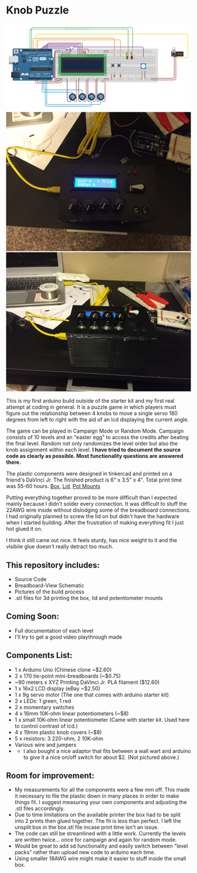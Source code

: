# Knob Puzzle

![Breadboard-View Schematic](breadboard-view.PNG)
![Top Finsihed Knob Puzzle](build-pics/8-top-complete.JPG)
![Front Finished Knob Puzzle](build-pics/7-front-complete.JPG)

This is my first arduino build outside of the starter kit and my first real attempt at coding in general. It is a puzzle game in which players must figure out the relationship between 4 knobs to move a single servo 180 degrees from left to right with the aid of an lcd displaying the current angle.

The game can be played in Campaign Mode or Random Mode. Campaign consists of 10 levels and an "easter egg" to access the credits after beating the final level. Random not only randomizes the level order but also the knob assignment within each level.
**I have tried to document the source code as clearly as possible. Most functionality questions are answered there.**

The plastic components were designed in tinkercad and printed on a friend's DaVinci Jr. The finished product is 6" x 3.5" x 4". Total print time was 55-60 hours. [Box](https://www.tinkercad.com/things/bzaXPIe8NDD-box/edit), [Lid](https://www.tinkercad.com/things/7vqB7K1yFgU-lid/edit), [Pot Mounts](https://www.tinkercad.com/things/hdNZIUxdLzm-pot-mounts/edit)

Putting everything together proved to be more difficult than I expected mainly because I didn't solder every connection. It was difficult to stuff the 22AWG wire inside without dislodging some of the breadboard connections. I had originally planned to screw the lid on but didn't have the hardware when I started building. After the frustration of making everything fit I just hot glued it on.

I think it still came out nice. It feels sturdy, has nice weight to it and the visibile glue doesn't really detract too much.

## This repository includes:
  * Source Code
  * Breadboard-View Schematic
  * Pictures of the build process
  * .stl files for 3d printing the box, lid and potentiometer mounts

## Coming Soon:
  * Full documentation of each level
  * I'll try to get a good video playthrough made

## Components List:
  * 1 x Arduino Uno (Chinese clone ~$2.60)
  * 2 x 170 tie-point mini-breadboards (~$0.75)
  * ~90 meters x XYZ Printing DaVinci Jr. PLA filament ($12.60)
  * 1 x 16x2 LCD display (eBay ~$2.50)
  * 1 x 9g servo motor (The one that comes with arduino starter kit)
  * 2 x LEDs: 1 green, 1 red
  * 2 x momentary switches
  * 4 x 16mm 10K-ohm linear potentiometers (~$8)
  * 1 x small 10K-ohm linear potentiometer (Came with starter kit. Used here to control contrast of lcd.)
  * 4 x 19mm plastic knob covers (~$8)
  * 5 x resistors: 3 220-ohm, 2 10K-ohm
  * Various wire and jumpers
  * * I also bought a nice adaptor that fits between a wall wart and arduino to give it a nice on/off switch for about $2. (Not pictured above.)

## Room for improvement:
  * My measurements for all the components were a few mm off. This made it necessary to file the plastic down in many places in order to make things fit. I suggest measuring your own components and adjusting the .stl files accordingly.
  * Due to time limitations on the available printer the box had to be split into 2 prints then glued together. The fit is less than perfect. I left the unsplit box in the box.stl file incase print time isn't an issue.
  * The code can still be streamlined with a little work. Currently the levels are written twice... once for campaign and again for random mode.
  * Would be great to add sd functionality and easily switch between "level packs" rather than upload new code to arduino each time.
  * Using smaller 18AWG wire might make it easier to stuff inside the small box.
